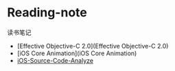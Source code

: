 # Reading-note
读书笔记

* [Effective Objective-C 2.0](Effective Objective-C 2.0) 
* [iOS Core Animation](iOS Core Animation)
* [iOS-Source-Code-Analyze](iOS-Source-Code-Analyze)